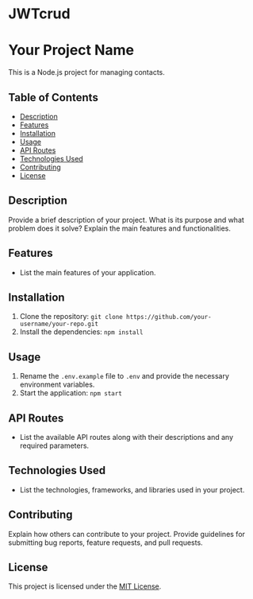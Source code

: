 # JWTcrud
# Your Project Name

This is a Node.js project for managing contacts.

## Table of Contents

- [Description](#description)
- [Features](#features)
- [Installation](#installation)
- [Usage](#usage)
- [API Routes](#api-routes)
- [Technologies Used](#technologies-used)
- [Contributing](#contributing)
- [License](#license)

## Description

Provide a brief description of your project. What is its purpose and what problem does it solve? Explain the main features and functionalities.

## Features

- List the main features of your application.

## Installation

1. Clone the repository: `git clone https://github.com/your-username/your-repo.git`
2. Install the dependencies: `npm install`

## Usage

1. Rename the `.env.example` file to `.env` and provide the necessary environment variables.
2. Start the application: `npm start`

## API Routes

- List the available API routes along with their descriptions and any required parameters.

## Technologies Used

- List the technologies, frameworks, and libraries used in your project.

## Contributing

Explain how others can contribute to your project. Provide guidelines for submitting bug reports, feature requests, and pull requests.

## License

This project is licensed under the [MIT License](LICENSE).
